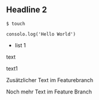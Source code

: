 ## Headline 2

`$ touch`

`````
consolo.log('Hello World')
``````

- list 1

text

text1

Zusätzlicher Text im Featurebranch

Noch mehr Text im Feature Branch